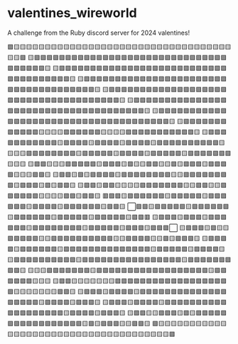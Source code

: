 # valentines_wireworld
A challenge from the Ruby discord server for 2024 valentines!

🟪🟨🟨🟨🟨🟨🟨🟨🟨🟨🟨🟨🟨🟨🟨🟨🟨🟨🟨🟨🟨🟨🟨🟨🟨🟨🟨🟨🟨🟨🟨🟨🟨🟨🟨🟨🟨🟨🟪
🟨🟪🟪🟪🟪🟪🟪🟪🟪🟪🟪🟪🟪🟪🟪🟪🟪🟪🟪🟪🟪🟪🟪🟪🟪🟪🟪🟪🟪🟪🟪🟪🟪🟪🟪🟪🟪🟪🟨
🟨🟪🟪🟪🟪🟪🟪🟪🟪🟪🟪🟪🟪🟪🟪🟪🟪🟪🟪🟪🟪🟪🟪🟪🟪🟪🟪🟪🟪🟪🟪🟪🟪🟪🟪🟪🟪🟪🟨
🟨🟪🟪🟪🟪🟪🟪🟪🟪🟪🟪🟪🟪🟪🟪🟪🟪🟪🟪🟪🟪🟪🟪🟪🟪🟪🟪🟪🟪🟪🟪🟪🟪🟪🟪🟪🟪🟪🟨
🟨🟪🟪🟪🟪🟪🟪🟪🟪🟪🟪🟪🟪🟪🟪🟪🟪🟪🟪🟪🟪🟪🟪🟪🟪🟪🟪🟪🟪🟪🟪🟪🟪🟪🟪🟪🟪🟪🟨
🟨🟪🟪🟪🟪🟪🟪🟪🟪🟪🟪🟪🟪🟪🟪🟪🟪🟪🟪🟪🟪🟪🟪🟪🟪🟪🟪🟪🟪🟪🟪🟪🟪🟪🟪🟪🟪🟪🟨
🟨🟪🟪🟪🟪🟪🟪🟪🟪🟪🟪🟪🟪🟪🟪🟪🟪🟪🟪🟪🟪🟪🟪🟪🟪🟪🟪🟪🟪🟪🟪🟪🟪🟪🟪🟪🟪🟪🟨
🟨🟪🟪🟪🟪🟪🟪🟪🟪🟪🟪🟪🟪🟨🟨🟨🟨🟪🟪🟪🟪🟪🟪🟨🟨🟨🟨🟪🟪🟪🟪🟪🟪🟪🟪🟪🟪🟪🟨
🟨🟪🟪🟪🟪🟪🟪🟪🟪🟪🟪🟪🟨🟪🟪🟪🟪🟨🟪🟪🟪🟪🟨🟪🟪🟪🟪🟨🟪🟪🟪🟪🟪🟪🟪🟪🟪🟪🟨
🟨🟨🟨🟪🟪🟪🟪🟪🟪🟪🟪🟨🟪🟪🟪🟪🟪🟨🟪🟪🟪🟪🟨🟪🟪🟪🟪🟪🟨🟪🟪🟪🟪🟪🟪🟪🟨🟨🟨
🟨🟪🟪🟨🟨🟨🟪🟪🟪🟪🟪🟨🟪🟪🟪🟨🟪🟨🟨🟪🟪🟨🟨🟪🟨🟪🟪🟪🟨🟪🟪🟪🟪🟨🟨🟨🟪🟪🟨
🟨🟪🟪🟨🟪🟨🟪🟪🟪🟪🟨🟪🟪🟪🟪🟪🟪🟪🟪🟨🟨🟪🟪🟪🟪🟪🟪🟪🟪🟨🟪🟪🟪🟨🟪🟨🟪🟪🟨
🟨🟪🟪🟨🟪🟪🟨🟨🟨🟨🟪🟪🟪🟪🟪🟪🟪🟨🟨🟪🟪🟨🟨🟪🟪🟪🟪🟪🟪🟨🟨🟨🟨🟪🟪🟨🟪🟪🟨
🟥🟪🟪🟨🟪🟪🟪🟪🟪🟪🟨🟪🟪🟪🟪🟪🟨🟪🟪🟪🟪🟪🟪🟨🟪🟪🟪🟪🟨🟪🟪🟪🟪🟪🟪🟨🟪🟪🟨
⬜🟪🟪🟨🟪🟪🟪🟪🟪🟨🟪🟪🟪🟪🟪🟪🟨🟪🟪🟪🟪🟪🟪🟨🟪🟪🟪🟪🟪🟨🟪🟪🟪🟪🟪🟨🟪🟪🟥
🟨🟪🟪🟪🟨🟪🟪🟪🟨🟪🟪🟪🟪🟪🟪🟨🟪🟪🟪🟪🟪🟪🟪🟪🟨🟪🟪🟪🟪🟪🟨🟪🟪🟪🟨🟪🟪🟪⬜
🟨🟪🟪🟪🟨🟪🟨🟨🟪🟪🟪🟪🟪🟨🟨🟪🟪🟪🟪🟪🟪🟪🟪🟪🟪🟨🟨🟪🟪🟪🟪🟨🟨🟪🟨🟪🟪🟪🟨
🟨🟪🟪🟪🟪🟨🟪🟪🟪🟪🟪🟪🟨🟪🟪🟪🟪🟪🟪🟪🟪🟪🟪🟪🟪🟪🟪🟨🟪🟪🟪🟪🟪🟨🟪🟪🟪🟪🟨
🟨🟪🟪🟪🟪🟪🟪🟪🟪🟪🟪🟨🟪🟪🟪🟪🟪🟪🟪🟪🟪🟪🟪🟪🟪🟪🟪🟪🟨🟪🟪🟪🟪🟪🟪🟪🟪🟪🟨
🟨🟨🟨🟪🟪🟪🟪🟪🟪🟪🟨🟪🟪🟪🟪🟪🟪🟪🟪🟪🟪🟪🟪🟪🟪🟪🟪🟪🟪🟨🟪🟪🟪🟪🟪🟪🟨🟨🟨
🟨🟪🟪🟨🟨🟨🟨🟨🟨🟨🟪🟪🟪🟪🟪🟪🟪🟪🟪🟪🟪🟪🟪🟪🟪🟪🟪🟪🟪🟨🟨🟨🟨🟨🟨🟨🟪🟪🟨
🟨🟪🟪🟪🟨🟪🟪🟪🟪🟨🟪🟪🟪🟪🟪🟪🟪🟪🟪🟪🟪🟪🟪🟪🟪🟪🟪🟪🟪🟨🟪🟪🟪🟪🟨🟪🟪🟪🟨
🟨🟪🟪🟪🟨🟪🟪🟪🟪🟨🟪🟪🟪🟪🟪🟪🟪🟪🟪🟪🟪🟪🟪🟪🟪🟪🟪🟪🟪🟨🟪🟪🟪🟪🟨🟪🟪🟪🟨
🟨🟪🟪🟨🟨🟪🟪🟪🟨🟪🟨🟪🟪🟪🟪🟪🟪🟪🟪🟪🟪🟪🟪🟪🟪🟪🟪🟪🟨🟪🟨🟪🟪🟪🟨🟨🟪🟪🟨
🟪🟨🟨🟨🟨🟨🟨🟨🟨🟨🟨🟨🟨🟨🟨🟨🟨🟨🟨🟨🟨🟨🟨🟨🟨🟨🟨🟨🟨🟨🟨🟨🟨🟨🟨🟨🟨🟨🟪
